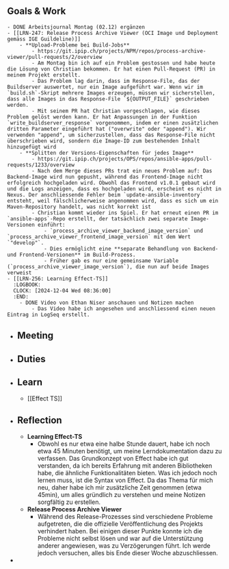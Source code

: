 ## Goals & Work
	- DONE Arbeitsjournal Montag (02.12) ergänzen
	- [[LRN-247: Release Process Archive Viewer (OCI Image und Deployment gemäss IGE Guildeline)]]
		- **Upload-Probleme bei Build-Jobs**
			- https://git.ipip.ch/projects/NPM/repos/process-archive-viewer/pull-requests/2/overview
			- Am Montag bin ich auf ein Problem gestossen und habe heute die Lösung von Christian bekommen. Er hat einen Pull-Request (PR) in meinem Projekt erstellt.
			- Das Problem lag darin, dass im Response-File, das der Buildserver auswertet, nur ein Image aufgeführt war. Wenn wir im `build.sh`-Skript mehrere Images erzeugen, müssen wir sicherstellen, dass alle Images in das Response-File `${OUTPUT_FILE}` geschrieben werden.
			- Mit seinem PR hat Christian vorgeschlagen, wie dieses Problem gelöst werden kann. Er hat Anpassungen in der Funktion `write_buildserver_response` vorgenommen, indem er einen zusätzlichen dritten Parameter eingeführt hat ("overwrite" oder "append"). Wir verwenden "append", um sicherzustellen, dass das Response-File nicht überschrieben wird, sondern die Image-ID zum bestehenden Inhalt hinzugefügt wird
		- **Splitten der Versions-Eigenschaften für jedes Image**
			- https://git.ipip.ch/projects/OPS/repos/ansible-apps/pull-requests/1233/overview
			- Nach dem Merge dieses PRs trat ein neues Problem auf: Das Backend-Image wird nun gepusht, während das Frontend-Image nicht erfolgreich hochgeladen wird. Obwohl das Frontend v1.0.1 gebaut wird und die Logs anzeigen, dass es hochgeladen wird, erscheint es nicht in Nexus. Der anschliessende Fehler beim `update-ansible-inventory` entsteht, weil fälschlicherweise angenommen wird, dass es sich um ein Maven-Repository handelt, was nicht korrekt ist
			- Christian kommt wieder ins Spiel. Er hat erneut einen PR im `ansible-apps`-Repo erstellt, der tatsächlich zwei separate Image-Versionen einführt:
				- `process_archive_viewer_backend_image_version` und `process_archive_viewer_frontend_image_version` mit dem Wert `"develop"`.
				- Dies ermöglicht eine **separate Behandlung von Backend- und Frontend-Versionen** im Build-Prozess.
				- Früher gab es nur eine gemeinsame Variable (`process_archive_viewer_image_version`), die nun auf beide Images verweist
	- [[LRN-256: Learning Effect-TS]]
	  :LOGBOOK:
	  CLOCK: [2024-12-04 Wed 08:36:00]
	  :END:
		- DONE Video von Ethan Niser anschauen und Notizen machen
			- Das Video habe ich angesehen und anschliessend einen neuen Eintrag in LogSeq erstellt.
- ## Meeting
- ## Duties
- ## Learn
	- [[Effect TS]]
- ## Reflection
	- **Learning Effect-TS**
		- Obwohl es nur etwa eine halbe Stunde dauert, habe ich noch etwa 45 Minuten benötigt, um meine Lerndokumentation dazu zu verfassen. Das Grundkonzept von Effect habe ich gut verstanden, da ich bereits Erfahrung mit anderen Bibliotheken habe, die ähnliche Funktionalitäten bieten. Was ich jedoch noch lernen muss, ist die Syntax von Effect. Da das Thema für mich neu, daher habe ich mir zusätzliche Zeit genommen (etwa 45min), um alles gründlich zu verstehen und meine Notizen sorgfältig zu erstellen.
	- **Release Process Archive Viewer**
		- Während des Release-Prozesses sind verschiedene Probleme aufgetreten, die die offizielle Veröffentlichung des Projekts verhindert haben. Bei einigen dieser Punkte konnte ich die Probleme nicht selbst lösen und war auf die Unterstützung anderer angewiesen, was zu Verzögerungen führt. Ich werde jedoch versuchen, alles bis Ende dieser Woche abzuschliessen.
-